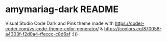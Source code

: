 # amymariag-dark README

Visual Studio Code Dark and Pink theme made with https://coder-coder.com/vs-code-theme-color-generator/ & https://coolors.co/870058-a4303f-f2d0a4-ffeccc-c8d6af :)))
